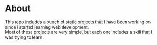 # About
This repo includes a bunch of static projects that I have been working on since I started learning web development.<br>Most of these projects are very simple, but each one includes a skill that I was trying to learn.
